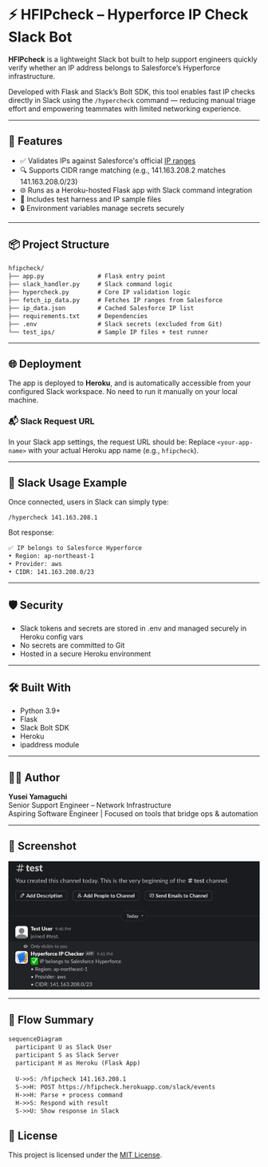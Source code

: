 # ⚡ HFIPcheck – Hyperforce IP Check Slack Bot

**HFIPcheck** is a lightweight Slack bot built to help support engineers quickly verify whether an IP address belongs to Salesforce’s Hyperforce infrastructure.

Developed with Flask and Slack’s Bolt SDK, this tool enables fast IP checks directly in Slack using the `/hypercheck` command — reducing manual triage effort and empowering teammates with limited networking experience.

---

## 🚀 Features

- ✅ Validates IPs against Salesforce's official [IP ranges](https://ip-ranges.salesforce.com/ip-ranges.json)
- 🔍 Supports CIDR range matching (e.g., 141.163.208.2 matches 141.163.208.0/23)
- 🌐 Runs as a Heroku-hosted Flask app with Slack command integration
- 🧪 Includes test harness and IP sample files
- 🔒 Environment variables manage secrets securely

---

## 📦 Project Structure

```
hfipcheck/
├── app.py               # Flask entry point
├── slack_handler.py     # Slack command logic
├── hypercheck.py        # Core IP validation logic
├── fetch_ip_data.py     # Fetches IP ranges from Salesforce
├── ip_data.json         # Cached Salesforce IP list
├── requirements.txt     # Dependencies
├── .env                 # Slack secrets (excluded from Git)
└── test_ips/            # Sample IP files + test runner
```


---

## 🌐 Deployment

The app is deployed to **Heroku**, and is automatically accessible from your configured Slack workspace. No need to run it manually on your local machine.

### 📬 Slack Request URL
In your Slack app settings, the request URL should be:
Replace `<your-app-name>` with your actual Heroku app name (e.g., `hfipcheck`).

---

## 🤖 Slack Usage Example

Once connected, users in Slack can simply type:

```
/hypercheck 141.163.208.1
```

Bot response:

```
✅ IP belongs to Salesforce Hyperforce
• Region: ap-northeast-1
• Provider: aws
• CIDR: 141.163.208.0/23
```

---

## 🛡️ Security

- Slack tokens and secrets are stored in .env and managed securely in Heroku config vars
- No secrets are committed to Git
- Hosted in a secure Heroku environment

---

## 🛠️ Built With

- Python 3.9+
- Flask
- Slack Bolt SDK
- Heroku
- ipaddress module

---

## 🧑‍💻 Author

**Yusei Yamaguchi**  
Senior Support Engineer – Network Infrastructure  
Aspiring Software Engineer | Focused on tools that bridge ops & automation

---

## 📸 Screenshot

![HFIPcheck demo](hfipcheck-demo.png)

---

## 🧭 Flow Summary

```mermaid
sequenceDiagram
  participant U as Slack User
  participant S as Slack Server
  participant H as Heroku (Flask App)

  U->>S: /hfipcheck 141.163.208.1
  S->>H: POST https://hfipcheck.herokuapp.com/slack/events
  H->>H: Parse + process command
  H->>S: Respond with result
  S->>U: Show response in Slack
```


## 📝 License

This project is licensed under the [MIT License](./LICENSE).
